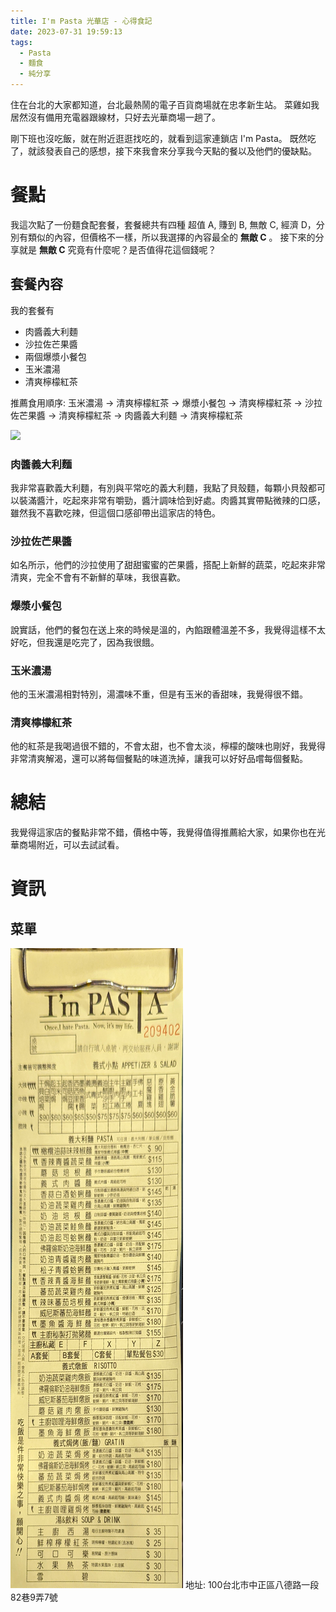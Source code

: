 ```yaml
---
title: I'm Pasta 光華店 - 心得食記
date: 2023-07-31 19:59:13
tags:
  - Pasta
  - 麵食
  - 純分享
---
```


住在台北的大家都知道，台北最熱鬧的電子百貨商場就在忠孝新生站。
菜雞如我居然沒有備用充電器跟線材，只好去光華商場一趟了。

剛下班也沒吃飯，就在附近逛逛找吃的，就看到這家連鎖店 I'm Pasta。
既然吃了，就該發表自己的感想，接下來我會來分享我今天點的餐以及他們的優缺點。
<!-- more -->
# 餐點

我這次點了一份麵食配套餐，套餐總共有四種 超值 A, 賺到 B, 無敵 C, 經濟 D，分別有類似的內容，但價格不一樣，所以我選擇的內容最全的 **無敵 C** 。
接下來的分享就是 **無敵 C** 究竟有什麼呢？是否值得花這個錢呢？

## 套餐內容

我的套餐有
- 肉醬義大利麵
- 沙拉佐芒果醬
- 兩個爆漿小餐包
- 玉米濃湯
- 清爽檸檬紅茶

推薦食用順序: 玉米濃湯 -> 清爽檸檬紅茶 -> 爆漿小餐包 -> 清爽檸檬紅茶 -> 沙拉佐芒果醬 -> 清爽檸檬紅茶 -> 肉醬義大利麵 -> 清爽檸檬紅茶

<img src="./comprehensive.jpg">

### 肉醬義大利麵

我非常喜歡義大利麵，有別與平常吃的義大利麵，我點了貝殼麵，每顆小貝殼都可以裝滿醬汁，吃起來非常有嚼勁，醬汁調味恰到好處。肉醬其實帶點微辣的口感，雖然我不喜歡吃辣，但這個口感卻帶出這家店的特色。

### 沙拉佐芒果醬

如名所示，他們的沙拉使用了甜甜蜜蜜的芒果醬，搭配上新鮮的蔬菜，吃起來非常清爽，完全不會有不新鮮的草味，我很喜歡。

### 爆漿小餐包

說實話，他們的餐包在送上來的時候是溫的，內餡跟體溫差不多，我覺得這樣不太好吃，但我還是吃完了，因為我很餓。

### 玉米濃湯

他的玉米濃湯相對特別，湯濃味不重，但是有玉米的香甜味，我覺得很不錯。

### 清爽檸檬紅茶

他的紅茶是我喝過很不錯的，不會太甜，也不會太淡，檸檬的酸味也剛好，我覺得非常清爽解渴，還可以將每個餐點的味道洗掉，讓我可以好好品嚐每個餐點。

# 總結

我覺得這家店的餐點非常不錯，價格中等，我覺得值得推薦給大家，如果你也在光華商場附近，可以去試試看。

# 資訊

## 菜單
![](I-m-Pasta-光華店-心得食記/menu.jpg)
地址: 100台北市中正區八德路一段82巷9弄7號